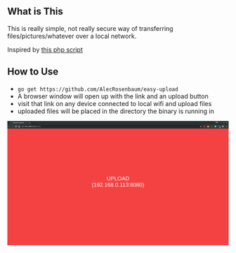 ## What is This

This is really simple, not really secure way of transferring files/pictures/whatever over a local network.

Inspired by [this php script](https://github.com/josephernest/Yopp)

## How to Use

* `go get https://github.com/AlecRosenbaum/easy-upload`
* A browser window will open up with the link and an upload button
* visit that link on any device connected to local wifi and upload files
* uploaded files will be placed in the directory the binary is running in

![Screenshot](https://github.com/AlecRosenbaum/easy-upload/raw/master/screenshot.png "Screenshot")